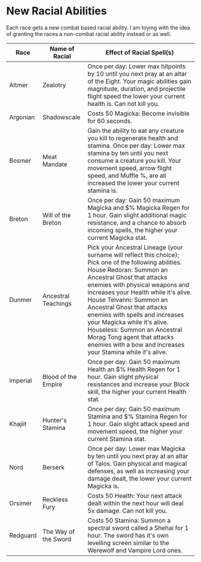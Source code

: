 # New Racial Abilities

Each race gets a new combat based racial ability. I am toying with the idea of granting the races a non-combat racial ability instead or as well.

|Race|Name of Racial|Effect of Racial Spell(s)|
|----|---|---|
|Altmer|Zealotry|Once per day: Lower max hitpoints by 10 until you next pray at an altar of the Eight. Your magic abilities gain magnitude, duration, and projectile flight speed the lower your current health is. Can not kill you.|
|Argonian|Shadowscale|Costs 50 Magicka: Become invisible for 60 seconds.|
|Bosmer|Meat Mandate|Gain the ability to eat any creature you kill to regenerate health and stamina. Once per day: Lower max stamina by ten until you next consume a creature you kill. Your movement speed, arrow flight speed, and Muffle %, are all increased the lower your current stamina is.|
|Breton|Will of the Breton|Once per day: Gain 50 maximum Magicka and $% Magicka Regen for 1 hour. Gain slight additional magic resistance, and a chance to absorb incoming spells, the higher your current Magicka stat.|
|Dunmer|Ancestral Teachings|Pick your Ancestral Lineage (your surname will reflect this choice); Pick one of the following abilities. House Redoran: Summon an Ancestral Ghost that attacks enemies with physical weapons and increases your Health while it's alive. House Telvanni: Summon an Ancestral Ghost that attacks enemies with spells and increases your Magicka while it's alive. Houseless: Summon an Ancestral Morag Tong agent that attacks enemies with a bow and increases your Stamina while it's alive.|
|Imperial|Blood of the Empire|Once per day: Gain 50 maximum Health an $% Health Regen for 1 hour. Gain slight physical resistances and increase your Block skill, the higher your current Health stat.|
|Khajiit|Hunter's Stamina|Once per day: Gain 50 maximum Stamina and $% Stamina Regen for 1 hour. Gain slight attack speed and movement speed, the higher your current Stamina stat.|
|Nord|Berserk|Once per day: Lower max Magicka by ten until you next pray at an altar of Talos. Gain physical and magical defenses, as well as increasing your damage dealt, the lower your current Magicka is.|
|Orsimer|Reckless Fury|Costs 50 Health: Your next attack dealt within the next hour will deal 5x damage. Can not kill you.|
|Redguard|The Way of the Sword|Costs 50 Stamina: Summon a spectral sword called a Shehai for 1 hour. The sword has it's own levelling screen similar to the Werewolf and Vampire Lord ones.|